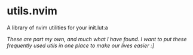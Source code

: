 #  utils.nvim

A library of nvim utilities for your init.lut:a

*These are part my own, and much what I have found. I want to put these frequently used utils in one place to make our lives easier :]*
